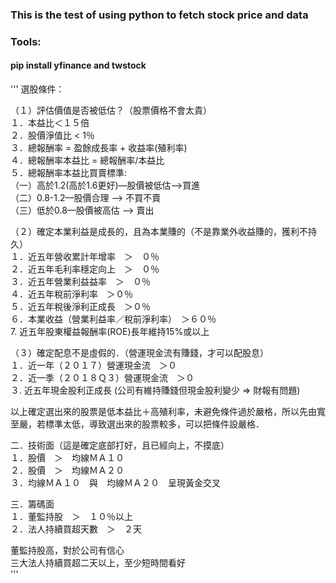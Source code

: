 ### This is the test of using python to fetch stock price and data
### Tools:

#### pip install yfinance and twstock


'''
選股條件：

（１）評估價值是否被低估？（股票價格不會太貴）  
１．本益比＜１５倍  
２．股價淨值比 < 1％  
３．總報酬率 = 盈餘成長率 + 收益率(殖利率)   
４．總報酬率本益比 = 總報酬率/本益比  
５．總報酬率本益比買賣標準:  
（一）高於1.2(高於1.6更好)—股價被低估-->買進   
（二）0.8-1.2—股價合理 --> 不買不賣   
（三）低於0.8—股價被高估 --> 賣出  

（２）確定本業利益是成長的，且為本業賺的（不是靠業外收益賺的，獲利不持久）  
１．近五年營收累計年增率　＞　０％  
２．近五年毛利率穩定向上　＞　０％  
３．近五年營業利益益率　＞　０％  
４．近五年稅前淨利率　＞０％  
５．近五年稅後淨利正成長　＞０％  
６．本業收益（營業利益率／稅前淨利率）　＞６０％  
7. 近五年股東權益報酬率(ROE)長年維持15%或以上  

（３）確定配息不是虛假的．（營運現金流有賺錢，才可以配股息）  
１．近一年（２０１７）營運現金流　＞０  
２．近一季（２０１８Ｑ３）營運現金流　＞０  
３. 近五年現金股利正成長 (公司有維持賺錢但現金股利變少 => 財報有問題)  

以上確定選出來的股票是低本益比＋高殖利率，未避免條件過於嚴格，所以先由寬至嚴，若標準太低，導致選出來的股票較多，可以把條件設嚴格．  

二．技術面（這是確定底部打好，且已經向上，不摸底）  
１．股價　＞　均線ＭＡ１０  
２．股價　＞　均線ＭＡ２０  
３．均線ＭＡ１０　與　均線ＭＡ２０　呈現黃金交叉  

三．籌碼面  
１．董監持股　＞　１０％以上  
２．法人持續買超天數　＞　２天  

董監持股高，對於公司有信心  
三大法人持續買超二天以上，至少短時間看好  
'''
